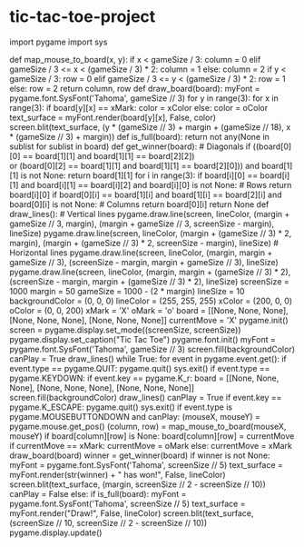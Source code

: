 # tic-tac-toe-project
import pygame
import sys

def map_mouse_to_board(x, y):
    if x < gameSize / 3:
        column = 0
    elif gameSize / 3 <= x < (gameSize / 3) * 2:
        column = 1
    else:
        column = 2
    if y < gameSize / 3:
        row = 0
    elif gameSize / 3 <= y < (gameSize / 3) * 2:
        row = 1
    else:
        row = 2
    return column, row
def draw_board(board):
    myFont = pygame.font.SysFont('Tahoma', gameSize // 3)
    for y in range(3):
        for x in range(3):
            if board[y][x] == xMark:
                color = xColor
            else:
                color = oColor
            text_surface = myFont.render(board[y][x], False, color)
            screen.blit(text_surface, (y * (gameSize // 3) + margin + (gameSize // 18), x * (gameSize // 3) + margin))
def is_full(board):
    return not any(None in sublist for sublist in board)
def get_winner(board):
    # Diagonals
    if ((board[0][0] == board[1][1] and board[1][1] == board[2][2]) \
            or (board[0][2] == board[1][1] and board[1][1] == board[2][0])) and board[1][1] is not None:
        return board[1][1]
    for i in range(3):
        if board[i][0] == board[i][1] and board[i][1] == board[i][2] and board[i][0] is not None:  # Rows
            return board[i][0]
        if board[0][i] == board[1][i] and board[1][i] == board[2][i] and board[0][i] is not None:  # Columns
            return board[0][i]
    return None
def draw_lines():
    # Vertical lines
    pygame.draw.line(screen, lineColor, (margin + gameSize // 3, margin),
                     (margin + gameSize // 3, screenSize - margin), lineSize)
    pygame.draw.line(screen, lineColor, (margin + (gameSize // 3) * 2, margin),
                     (margin + (gameSize // 3) * 2, screenSize - margin), lineSize)
    # Horizontal lines
    pygame.draw.line(screen, lineColor, (margin, margin + gameSize // 3), (screenSize - margin, margin + gameSize // 3),
                     lineSize)
    pygame.draw.line(screen, lineColor, (margin, margin + (gameSize // 3) * 2),
                     (screenSize - margin, margin + (gameSize // 3) * 2), lineSize)
screenSize = 1000
margin = 50
gameSize = 1000 - (2 * margin)
lineSize = 10
backgroundColor = (0, 0, 0)
lineColor = (255, 255, 255)
xColor = (200, 0, 0)
oColor = (0, 0, 200)
xMark = 'X'
oMark = 'o'
board = [[None, None, None], [None, None, None], [None, None, None]]
currentMove = 'X'
pygame.init()
screen = pygame.display.set_mode((screenSize, screenSize))
pygame.display.set_caption("Tic Tac Toe")
pygame.font.init()
myFont = pygame.font.SysFont('Tahoma', gameSize // 3)
screen.fill(backgroundColor)
canPlay = True
draw_lines()
while True:
    for event in pygame.event.get():
        if event.type == pygame.QUIT:
            pygame.quit()
            sys.exit()
        if event.type == pygame.KEYDOWN:
            if event.key == pygame.K_r:
                board = [[None, None, None], [None, None, None], [None, None, None]]
                screen.fill(backgroundColor)
                draw_lines()
                canPlay = True
            if event.key == pygame.K_ESCAPE:
                pygame.quit()
                sys.exit()
        if event.type is pygame.MOUSEBUTTONDOWN and canPlay:
            (mouseX, mouseY) = pygame.mouse.get_pos()
            (column, row) = map_mouse_to_board(mouseX, mouseY)
            if board[column][row] is None:
                board[column][row] = currentMove
                if currentMove == xMark:
                    currentMove = oMark
                else:
                    currentMove = xMark
                draw_board(board)
                winner = get_winner(board)
                if winner is not None:
                    myFont = pygame.font.SysFont('Tahoma', screenSize // 5)
                    text_surface = myFont.render(str(winner) + " has won!", False, lineColor)
                    screen.blit(text_surface, (margin, screenSize // 2 - screenSize // 10))
                    canPlay = False
                else:
                    if is_full(board):
                        myFont = pygame.font.SysFont('Tahoma', screenSize // 5)
                        text_surface = myFont.render("Draw!", False, lineColor)
                        screen.blit(text_surface, (screenSize // 10, screenSize // 2 - screenSize // 10))
    pygame.display.update()
 



 
